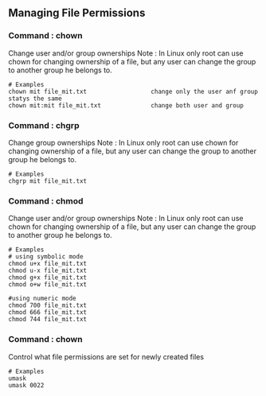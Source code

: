 ## Managing File Permissions

### Command : chown
Change user and/or group ownerships
Note : In Linux only root can use chown for changing ownership of a file, but any user can change the group to another group he belongs to.
```
# Examples
chown mit file_mit.txt                  change only the user anf group statys the same
chown mit:mit file_mit.txt              change both user and group
```

### Command :  chgrp
Change group ownerships
Note : In Linux only root can use chown for changing ownership of a file, but any user can change the group to another group he belongs to.
```
# Examples
chgrp mit file_mit.txt                  
```

### Command : chmod
Change user and/or group ownerships
Note : In Linux only root can use chown for changing ownership of a file, but any user can change the group to another group he belongs to.
```
# Examples
# using symbolic mode
chmod u+x file_mit.txt
chmod u-x file_mit.txt
chmod g+x file_mit.txt
chmod o+w file_mit.txt

#using numeric mode
chmod 700 file_mit.txt
chmod 666 file_mit.txt
chmod 744 file_mit.txt
```

### Command : chown
Control what file permissions are set for newly created files
```
# Examples
umask
umask 0022
```